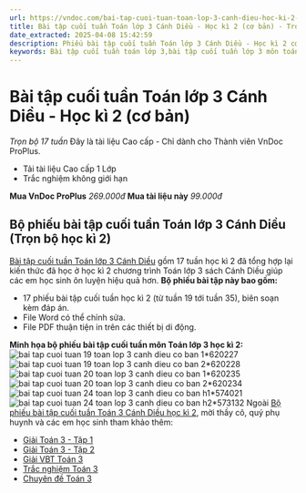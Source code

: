 ```yaml
---
url: https://vndoc.com/bai-tap-cuoi-tuan-toan-lop-3-canh-dieu-hoc-ki-2-co-ban-326074
title: Bài tập cuối tuần Toán lớp 3 Cánh Diều - Học kì 2 (cơ bản) - Trọn bộ 17 tuần - VnDoc.com
date_extracted: 2025-04-08 15:42:59
description: Phiếu bài tập cuối tuần Toán lớp 3 Cánh Diều - Học kì 2 cơ bản là bộ tài liệu giúp các thầy cô và phụ huynh có thể phụ đạo ôn tập cuối tuần cho các em thêm hiệu quả cao.
keywords: Bài tập cuối tuần toán lớp 3,bài tập cuối tuần lớp 3 môn toán,Bài tập cuối tuần lớp 3 môn Toán học kì 2 Cánh Diều,Bài tập cuối tuần lớp 3 môn Toán Cánh Diều cả năm,giải Toán lớp 3,giải bài tập toán 3,toán lớp 3 Cánh Diều,phiếu bài tập toán 3,Bài tập cuối tuần lớp 3 cả năm,Phiếu bài tập cuối tuần Toán lớp 3,Phiếu bài tập cuối tuần môn toán lớp 3 cd,Phiếu bài tập cuối tuần môn toán lớp 3 sách Cánh Diều
---
```


# Bài tập cuối tuần Toán lớp 3 Cánh Diều - Học kì 2 \(cơ bản\)
_Trọn bộ 17 tuần_
Đây là tài liệu Cao cấp - Chỉ dành cho Thành viên VnDoc ProPlus.
  * Tải tài liệu Cao cấp 1 Lớp
  * Trắc nghiệm không giới hạn

**Mua VnDoc ProPlus** _269.000đ_ **Mua tài liệu này** _99.000đ_
## Bộ phiếu bài tập cuối tuần Toán lớp 3 Cánh Diều \(Trọn bộ học kì 2\)
[Bài tập cuối tuần Toán lớp 3 Cánh Diều](<https://vndoc.com/bai-tap-cuoi-tuan-lop3>) gồm 17 tuần học kì 2 đã tổng hợp lại kiến thức đã học ở học kì 2 chương trình Toán lớp 3 sách Cánh Diều giúp các em học sinh ôn luyện hiệu quả hơn.
**Bộ phiếu bài tập này bao gồm:**
  * 17 phiếu bài tập cuối tuần học kì 2 \(từ tuần 19 tới tuần 35\), biên soạn kèm đáp án.
  * File Word có thể chỉnh sửa.
  * File PDF thuận tiện in trên các thiết bị di động.

**Minh họa bộ phiếu bài tập cuối tuần môn Toán lớp 3 học kì 2:**
![bai tap cuoi tuan 19 toan lop 3 canh dieu co ban 1*620227](https://i.vdoc.vn/data/image/2024/08/08/bai-tap-cuoi-tuan-19-toan-lop-3-canh-dieu-co-ban-1.jpg)![bai tap cuoi tuan 19 toan lop 3 canh dieu co ban 2*620228](https://i.vdoc.vn/data/image/2024/08/08/bai-tap-cuoi-tuan-19-toan-lop-3-canh-dieu-co-ban-2.jpg)
![bai tap cuoi tuan 20 toan lop 3 canh dieu co ban 1*620235](https://i.vdoc.vn/data/image/2024/08/08/bai-tap-cuoi-tuan-20-toan-lop-3-canh-dieu-co-ban-1.jpg)![bai tap cuoi tuan 20 toan lop 3 canh dieu co ban 2*620234](https://i.vdoc.vn/data/image/2024/08/08/bai-tap-cuoi-tuan-20-toan-lop-3-canh-dieu-co-ban-2.jpg)
![bai tap cuoi tuan 24 toan lop 3 canh dieu co ban h1*574021](https://i.vdoc.vn/data/image/2024/03/05/bai-tap-cuoi-tuan-24-toan-lop-3-canh-dieu-co-ban-h1.jpg)![bai tap cuoi tuan 24 toan lop 3 canh dieu co ban h2*573132](https://i.vdoc.vn/data/image/2024/02/28/bai-tap-cuoi-tuan-24-toan-lop-3-canh-dieu-co-ban-h2.jpg)
Ngoài [Bộ phiếu bài tập cuối tuần Toán 3 Cánh Diều học kì 2](<https://vndoc.com/bai-tap-cuoi-tuan-toan-lop-3-canh-dieu-hoc-ki-2-co-ban-326074>), mời thầy cô, quý phụ huynh và các em học sinh tham khảo thêm:
  * [Giải Toán 3 - Tập 1](<https://vndoc.com/toan-lop-3-cd>)
  * [Giải Toán 3 - Tập 2](<https://vndoc.com/toan-lop-3-cd-tap2>)
  * [Giải VBT Toán 3](<https://vndoc.com/vo-bai-tap-toan-lop-3-canh-dieu>)
  * [Trắc nghiệm Toán 3](<https://vndoc.com/test-toan-lop3>)
  * [Chuyên đề Toán 3](<https://vndoc.com/chuyen-de-toan-lop-3-sach-moi>)

